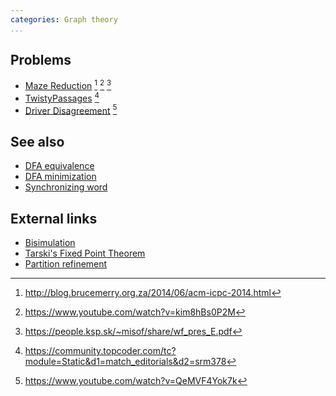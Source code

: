 ```yaml
---
categories: Graph theory
...
```


## Problems
- [Maze Reduction](https://open.kattis.com/problems/maze) [^1] [^2] [^3]
- [TwistyPassages](http://community.topcoder.com/stat?c=problem_statement&pm=8282) [^4]
- [Driver Disagreement](https://archive.algo.is/icpc/nwerc/bapc/2018/problems/D.pdf) [^5]

## See also
- [DFA equivalence]()
- [DFA minimization]()
- [Synchronizing word]()

## External links
- [Bisimulation](https://en.wikipedia.org/wiki/Bisimulation)
- [Tarski's Fixed Point Theorem](http://mathworld.wolfram.com/TarskisFixedPointTheorem.html)
- [Partition refinement](https://en.wikipedia.org/wiki/Partition_refinement)

[^1]: <http://blog.brucemerry.org.za/2014/06/acm-icpc-2014.html>
[^2]: <https://www.youtube.com/watch?v=kim8hBs0P2M>
[^3]: <https://people.ksp.sk/~misof/share/wf_pres_E.pdf>
[^4]: <https://community.topcoder.com/tc?module=Static&d1=match_editorials&d2=srm378>
[^5]: <https://www.youtube.com/watch?v=QeMVF4Yok7k>